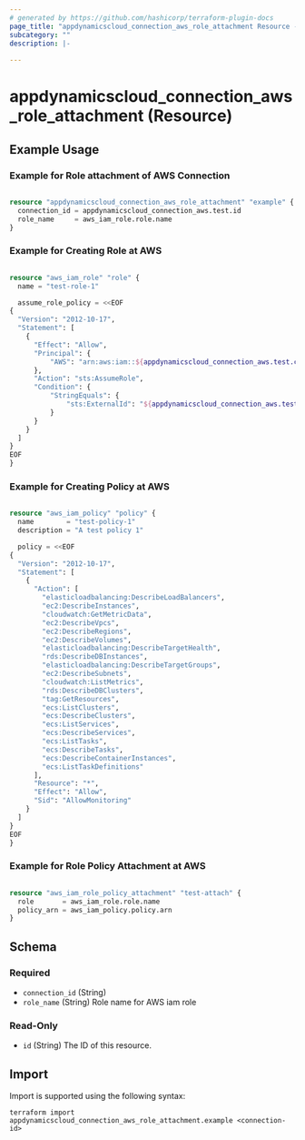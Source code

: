 ```yaml
---
# generated by https://github.com/hashicorp/terraform-plugin-docs
page_title: "appdynamicscloud_connection_aws_role_attachment Resource - terraform-provider-appdynamicscloud"
subcategory: ""
description: |-
  
---
```


# appdynamicscloud_connection_aws_role_attachment (Resource)



## Example Usage

### Example for Role attachment of AWS Connection 
```terraform

resource "appdynamicscloud_connection_aws_role_attachment" "example" {
  connection_id = appdynamicscloud_connection_aws.test.id
  role_name     = aws_iam_role.role.name
}
```

### Example for Creating Role at AWS
```terraform

resource "aws_iam_role" "role" {
  name = "test-role-1"

  assume_role_policy = <<EOF
{
  "Version": "2012-10-17",
  "Statement": [
    {
      "Effect": "Allow",
      "Principal": {
          "AWS": "arn:aws:iam::${appdynamicscloud_connection_aws.test.connection_details[0].appdynamics_aws_account_id}:root"
      },
      "Action": "sts:AssumeRole",
      "Condition": {
          "StringEquals": {
              "sts:ExternalId": "${appdynamicscloud_connection_aws.test.connection_details[0].external_id}"
          }
      }
    }
  ]
}
EOF
}
```

### Example for Creating Policy at AWS
```terraform

resource "aws_iam_policy" "policy" {
  name        = "test-policy-1"
  description = "A test policy 1"

  policy = <<EOF
{
  "Version": "2012-10-17",
  "Statement": [
    {
      "Action": [
        "elasticloadbalancing:DescribeLoadBalancers",
        "ec2:DescribeInstances",
        "cloudwatch:GetMetricData",
        "ec2:DescribeVpcs",
        "ec2:DescribeRegions",
        "ec2:DescribeVolumes",
        "elasticloadbalancing:DescribeTargetHealth",
        "rds:DescribeDBInstances",
        "elasticloadbalancing:DescribeTargetGroups",
        "ec2:DescribeSubnets",
        "cloudwatch:ListMetrics",
        "rds:DescribeDBClusters",
        "tag:GetResources",
        "ecs:ListClusters",
        "ecs:DescribeClusters",
        "ecs:ListServices",
        "ecs:DescribeServices",
        "ecs:ListTasks",
        "ecs:DescribeTasks",
        "ecs:DescribeContainerInstances",
        "ecs:ListTaskDefinitions"
      ],
      "Resource": "*",
      "Effect": "Allow",
      "Sid": "AllowMonitoring"
    }
  ]
}
EOF
}
```

### Example for Role Policy Attachment at AWS
```terraform

resource "aws_iam_role_policy_attachment" "test-attach" {
  role       = aws_iam_role.role.name
  policy_arn = aws_iam_policy.policy.arn
}
```

<!-- schema generated by tfplugindocs -->
## Schema

### Required

- `connection_id` (String)
- `role_name` (String) Role name for AWS iam role

### Read-Only

- `id` (String) The ID of this resource.

## Import

Import is supported using the following syntax:

```shell
terraform import appdynamicscloud_connection_aws_role_attachment.example <connection-id>
```
